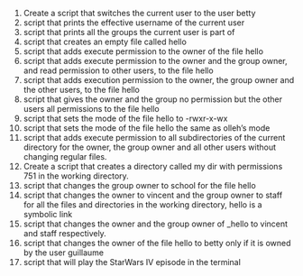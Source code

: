 1. Create a script that switches the current user to the user betty
2. script that prints the effective username of the current user
3. script that prints all the groups the current user is part of
4. script that creates an empty file called hello
5. script that adds execute permission to the owner of the file hello
6. script that adds execute permission to the owner and the group owner, and read permission to other users, to the file hello
7. script that adds execution permission to the owner, the group owner and the other users, to the file hello
8. script that gives the owner and the group no permission but the other users all permissions to the file hello
9. script that sets the mode of the file hello to -rwxr-x-wx
10. script that sets the mode of the file hello the same as olleh’s mode
11. script that adds execute permission to all subdirectories of the current directory for the owner, the group owner and all other users without changing regular files.
12. Create a script that creates a directory called my dir with permissions 751 in the working directory.
13. script that changes the group owner to school for the file hello
14. script that changes the owner to vincent and the group owner to staff for all the files and directories in the working directory, hello is a symbolic link
15. script that changes the owner and the group owner of _hello to vincent and staff respectively.
16. script that changes the owner of the file hello to betty only if it is owned by the user guillaume
17. script that will play the StarWars IV episode in the terminal
